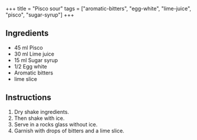 +++
title = "Pisco sour"
tags = ["aromatic-bitters", "egg-white", "lime-juice", "pisco", "sugar-syrup"]
+++

## Ingredients

- 45 ml Pisco
- 30 ml Lime juice
- 15 ml Sugar syrup
- 1/2 Egg white
- Aromatic bitters
- lime slice

## Instructions

1. Dry shake ingredients.
2. Then shake with ice.
3. Serve in a rocks glass without ice.
4. Garnish with drops of bitters and a lime slice.
